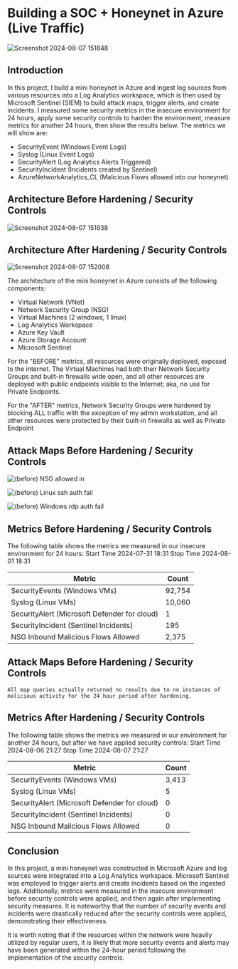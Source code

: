 # Building a SOC + Honeynet in Azure (Live Traffic)
![Screenshot 2024-08-07 151848](https://github.com/user-attachments/assets/acd4debd-0d21-4218-a06e-28d23bcc0a92)


## Introduction

In this project, I build a mini honeynet in Azure and ingest log sources from various resources into a Log Analytics workspace, which is then used by Microsoft Sentinel (SIEM) to build attack maps, trigger alerts, and create incidents. I measured some security metrics in the insecure environment for 24 hours, apply some security controls to harden the environment, measure metrics for another 24 hours, then show the results below. The metrics we will show are:

- SecurityEvent (Windows Event Logs)
- Syslog (Linux Event Logs)
- SecurityAlert (Log Analytics Alerts Triggered)
- SecurityIncident (Incidents created by Sentinel)
- AzureNetworkAnalytics_CL (Malicious Flows allowed into our honeynet)

## Architecture Before Hardening / Security Controls
![Screenshot 2024-08-07 151938](https://github.com/user-attachments/assets/97151ac0-dccb-4ce5-83f7-4f625a589a42)


## Architecture After Hardening / Security Controls
![Screenshot 2024-08-07 152008](https://github.com/user-attachments/assets/038a81f8-bdc9-44f8-9f8d-4711d1479052)


The architecture of the mini honeynet in Azure consists of the following components:

- Virtual Network (VNet)
- Network Security Group (NSG)
- Virtual Machines (2 windows, 1 linux)
- Log Analytics Workspace
- Azure Key Vault
- Azure Storage Account
- Microsoft Sentinel

For the "BEFORE" metrics, all resources were originally deployed, exposed to the internet. The Virtual Machines had both their Network Security Groups and built-in firewalls wide open, and all other resources are deployed with public endpoints visible to the Internet; aka, no use for Private Endpoints.

For the "AFTER" metrics, Network Security Groups were hardened by blocking ALL traffic with the exception of my admin workstation, and all other resources were protected by their built-in firewalls as well as Private Endpoint

## Attack Maps Before Hardening / Security Controls
![(before) NSG allowed in](https://github.com/user-attachments/assets/d076bd00-440a-477b-b5db-2ad3e3f31a8c)

![(before) Linux ssh auth fail](https://github.com/user-attachments/assets/9359dd8a-3a35-431a-b317-338d003d1918)

![(before) Windows rdp auth fail](https://github.com/user-attachments/assets/e72a1c08-f51c-47ac-92f4-e94100787a72)


## Metrics Before Hardening / Security Controls

The following table shows the metrics we measured in our insecure environment for 24 hours:
Start Time 2024-07-31 18:31
Stop Time 2024-08-01 18:31

| Metric                                         | Count
| ---------------------------------------------- | -----------------------------------
| SecurityEvents (Windows VMs)                   | 92,754
| Syslog (Linux VMs)                             | 10,060
| SecurityAlert (Microsoft Defender for cloud)   | 1
| SecurityIncident (Sentinel Incidents)          | 195
| NSG Inbound Malicious Flows Allowed            | 2,375 

## Attack Maps Before Hardening / Security Controls

```All map queries actually returned no results due to no instances of malicious activity for the 24 hour period after hardening.```

## Metrics After Hardening / Security Controls

The following table shows the metrics we measured in our environment for another 24 hours, but after we have applied security controls:
Start Time 2024-08-06 21:27
Stop Time	2024-08-07 21:27

| Metric                                         | Count
| ---------------------------------------------- | -----------------------------------
| SecurityEvents (Windows VMs)                   | 3,413
| Syslog (Linux VMs)                             | 5
| SecurityAlert (Microsoft Defender for cloud)   | 0
| SecurityIncident (Sentinel Incidents)          | 0
| NSG Inbound Malicious Flows Allowed            | 0 


## Conclusion

In this project, a mini honeynet was constructed in Microsoft Azure and log sources were integrated into a Log Analytics workspace. Microsoft Sentinel was employed to trigger alerts and create incidents based on the ingested logs. Additionally, metrics were measured in the insecure environment before security controls were applied, and then again after implementing security measures. It is noteworthy that the number of security events and incidents were drastically reduced after the security controls were applied, demonstrating their effectiveness.

It is worth noting that if the resources within the network were heavily utilized by regular users, it is likely that more security events and alerts may have been generated within the 24-hour period following the implementation of the security controls.
